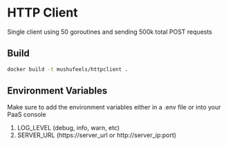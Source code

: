 # HTTP Client

Single client using 50 goroutines and sending 500k total POST requests

## Build

```bash
docker build -t mushufeels/httpclient .
```

## Environment Variables

Make sure to add the environment variables either in a .env file or into your PaaS console

1. LOG_LEVEL (debug, info, warn, etc)
2. SERVER_URL (https://server_url or http://server_ip:port)
